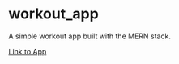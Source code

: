 # workout_app

A simple workout app built with the MERN stack. 

[Link to App](https://traynr.herokuapp.com/)
